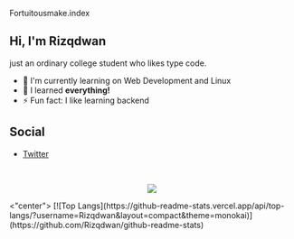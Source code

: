 Fortuitousmake.index

## Hi, I'm Rizqdwan 

just an ordinary college student who likes type code.
- 🔭 I'm currently learning on Web Development and Linux
- 🌱 I learned **everything!**
- ⚡ Fun fact: I like learning backend

## Social

- [Twitter](https://twitter.com/Fortuitousmake)

<br>

<p align="center">
<img src="https://github-readme-stats-eight-theta.vercel.app/api/top-langs/?username=Rizqdwan&theme=monokai&column=7&no-frame=true"/>
</p>
<"center">
[![Top Langs](https://github-readme-stats.vercel.app/api/top-langs/?username=Rizqdwan&layout=compact&theme=monokai)](https://github.com/Rizqdwan/github-readme-stats)
</center>
<!--
**Rizqdwan/Rizqdwan** is a ✨ _special_ ✨ repository because its `README.md` (this file) appears on your GitHub profile.

Here are some ideas to get you started:

- 🔭 I’m currently working on ...
- 🌱 I’m currently learning ...
- 👯 I’m looking to collaborate on ...
- 🤔 I’m looking for help with ...
- 💬 Ask me about ...
- 📫 How to reach me: ...
- 😄 Pronouns: ...
- ⚡ Fun fact: ...
-->
